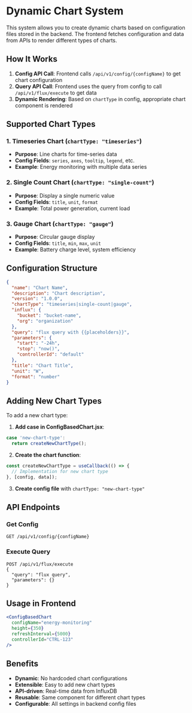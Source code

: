 # Dynamic Chart System

This system allows you to create dynamic charts based on configuration files stored in the backend. The frontend fetches configuration and data from APIs to render different types of charts.

## How It Works

1. **Config API Call**: Frontend calls `/api/v1/config/{configName}` to get chart configuration
2. **Query API Call**: Frontend uses the query from config to call `/api/v1/flux/execute` to get data
3. **Dynamic Rendering**: Based on `chartType` in config, appropriate chart component is rendered

## Supported Chart Types

### 1. Timeseries Chart (`chartType: "timeseries"`)
- **Purpose**: Line charts for time-series data
- **Config Fields**: `series`, `axes`, `tooltip`, `legend`, etc.
- **Example**: Energy monitoring with multiple data series

### 2. Single Count Chart (`chartType: "single-count"`)
- **Purpose**: Display a single numeric value
- **Config Fields**: `title`, `unit`, `format`
- **Example**: Total power generation, current load

### 3. Gauge Chart (`chartType: "gauge"`)
- **Purpose**: Circular gauge display
- **Config Fields**: `title`, `min`, `max`, `unit`
- **Example**: Battery charge level, system efficiency

## Configuration Structure

```json
{
  "name": "Chart Name",
  "description": "Chart description",
  "version": "1.0.0",
  "chartType": "timeseries|single-count|gauge",
  "influx": {
    "bucket": "bucket-name",
    "org": "organization"
  },
  "query": "flux query with {{placeholders}}",
  "parameters": {
    "start": "-24h",
    "stop": "now()",
    "controllerId": "default"
  },
  "title": "Chart Title",
  "unit": "W",
  "format": "number"
}
```

## Adding New Chart Types

To add a new chart type:

1. **Add case in ConfigBasedChart.jsx**:
```javascript
case 'new-chart-type':
  return createNewChartType();
```

2. **Create the chart function**:
```javascript
const createNewChartType = useCallback(() => {
  // Implementation for new chart type
}, [config, data]);
```

3. **Create config file** with `chartType: "new-chart-type"`

## API Endpoints

### Get Config
```
GET /api/v1/config/{configName}
```

### Execute Query
```
POST /api/v1/flux/execute
{
  "query": "flux query",
  "parameters": {}
}
```

## Usage in Frontend

```jsx
<ConfigBasedChart 
  configName="energy-monitoring"
  height={350}
  refreshInterval={5000}
  controllerId="CTRL-123"
/>
```

## Benefits

- **Dynamic**: No hardcoded chart configurations
- **Extensible**: Easy to add new chart types
- **API-driven**: Real-time data from InfluxDB
- **Reusable**: Same component for different chart types
- **Configurable**: All settings in backend config files
